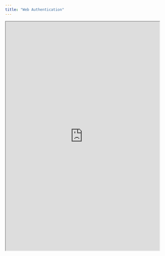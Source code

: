 ```yaml
---
title: "Web Authentication"
---
```



<iframe height="750" width="100%" src="https://ewelton.github.io/ktest/wiki.html#Web%20Authentication"></iframe>
